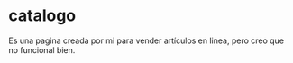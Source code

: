 # catalogo
Es una pagina creada por  mi para vender artículos en linea, pero creo que no funcional bien.
